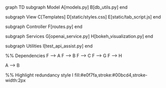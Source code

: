 graph TD
  subgraph Model
    A[models.py]
    B[db_utils.py]
  end

  subgraph View
    C[Templates]
    D[static/styles.css]
    E[static/tab_script.js]
  end

  subgraph Controller
    F[routes.py]
  end

  subgraph Services
    G[openai_service.py]
    H[bokeh_visualization.py]
  end

  subgraph Utilities
    I[test_api_assist.py]
  end

  %% Dependencies
  F --> A
  F --> B
  F --> C
  F --> G
  F --> H

  A --> B

  %% Highlight redundancy
  style I fill:#e0f7fa,stroke:#00bcd4,stroke-width:2px
